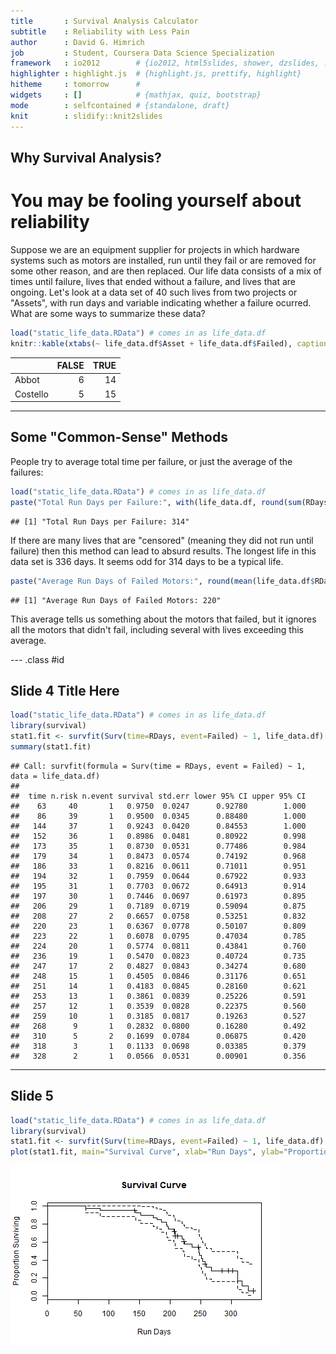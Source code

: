 ```yaml
---
title       : Survival Analysis Calculator
subtitle    : Reliability with Less Pain
author      : David G. Himrich
job         : Student, Coursera Data Science Specialization
framework   : io2012        # {io2012, html5slides, shower, dzslides, ...}
highlighter : highlight.js  # {highlight.js, prettify, highlight}
hitheme     : tomorrow      # 
widgets     : []            # {mathjax, quiz, bootstrap}
mode        : selfcontained # {standalone, draft}
knit        : slidify::knit2slides
---
```


## Why Survival Analysis?

# You may be fooling yourself about reliability



Suppose we are an equipment supplier for projects in which hardware systems such as motors are installed, run until they fail or are removed for some other reason, and are then replaced. Our life data consists of a mix of times until failure, lives that ended without a failure, and lives that are ongoing. Let's look at a data set of 40 such lives from two projects or "Assets", with run days and variable indicating whether a failure ocurred. What are some ways to summarize these data?


```r
load("static_life_data.RData") # comes in as life_data.df
knitr::kable(xtabs(~ life_data.df$Asset + life_data.df$Failed), caption="Lives by Project Name and Failed Status")
```



|         | FALSE| TRUE|
|:--------|-----:|----:|
|Abbot    |     6|   14|
|Costello |     5|   15|


---

## Some "Common-Sense" Methods

People try to average total time per failure, or just the average of the failures:



```r
load("static_life_data.RData") # comes in as life_data.df
paste("Total Run Days per Failure:", with(life_data.df, round(sum(RDays)/sum(Failed==TRUE))))
```

```
## [1] "Total Run Days per Failure: 314"
```

If there are many lives that are "censored" (meaning they did not run until failure) then this method can lead to absurd results. The longest life in this data set is 336 days. It seems odd for 314 days to be a typical life. 


```r
paste("Average Run Days of Failed Motors:", round(mean(life_data.df$RDays[life_data.df$Failed == TRUE])))
```

```
## [1] "Average Run Days of Failed Motors: 220"
```

This average tells us something about the motors that failed, but it ignores all the motors that didn't fail, including several with lives exceeding this average.

--- .class #id 

## Slide 4 Title Here


```r
load("static_life_data.RData") # comes in as life_data.df
library(survival)
stat1.fit <- survfit(Surv(time=RDays, event=Failed) ~ 1, life_data.df)
summary(stat1.fit)
```

```
## Call: survfit(formula = Surv(time = RDays, event = Failed) ~ 1, data = life_data.df)
## 
##  time n.risk n.event survival std.err lower 95% CI upper 95% CI
##    63     40       1   0.9750  0.0247      0.92780        1.000
##    86     39       1   0.9500  0.0345      0.88480        1.000
##   144     37       1   0.9243  0.0420      0.84553        1.000
##   152     36       1   0.8986  0.0481      0.80922        0.998
##   173     35       1   0.8730  0.0531      0.77486        0.984
##   179     34       1   0.8473  0.0574      0.74192        0.968
##   186     33       1   0.8216  0.0611      0.71011        0.951
##   194     32       1   0.7959  0.0644      0.67922        0.933
##   195     31       1   0.7703  0.0672      0.64913        0.914
##   197     30       1   0.7446  0.0697      0.61973        0.895
##   206     29       1   0.7189  0.0719      0.59094        0.875
##   208     27       2   0.6657  0.0758      0.53251        0.832
##   220     23       1   0.6367  0.0778      0.50107        0.809
##   223     22       1   0.6078  0.0795      0.47034        0.785
##   224     20       1   0.5774  0.0811      0.43841        0.760
##   236     19       1   0.5470  0.0823      0.40724        0.735
##   247     17       2   0.4827  0.0843      0.34274        0.680
##   248     15       1   0.4505  0.0846      0.31176        0.651
##   251     14       1   0.4183  0.0845      0.28160        0.621
##   253     13       1   0.3861  0.0839      0.25226        0.591
##   257     12       1   0.3539  0.0828      0.22375        0.560
##   259     10       1   0.3185  0.0817      0.19263        0.527
##   268      9       1   0.2832  0.0800      0.16280        0.492
##   310      5       2   0.1699  0.0784      0.06875        0.420
##   318      3       1   0.1133  0.0698      0.03385        0.379
##   328      2       1   0.0566  0.0531      0.00901        0.356
```


---

## Slide 5



```r
load("static_life_data.RData") # comes in as life_data.df
library(survival)
stat1.fit <- survfit(Surv(time=RDays, event=Failed) ~ 1, life_data.df)
plot(stat1.fit, main="Survival Curve", xlab="Run Days", ylab="Proportion Surviving")
```

![plot of chunk unnamed-chunk-2](assets/fig/unnamed-chunk-2-1.png) 



